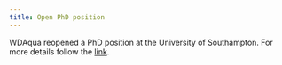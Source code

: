 ```yaml
---
title: Open PhD position
---
```

WDAqua reopened a PhD position at the University of Southampton. For more details follow the [link](https://jobs.soton.ac.uk/Vacancy.aspx?ref=766716FP).
